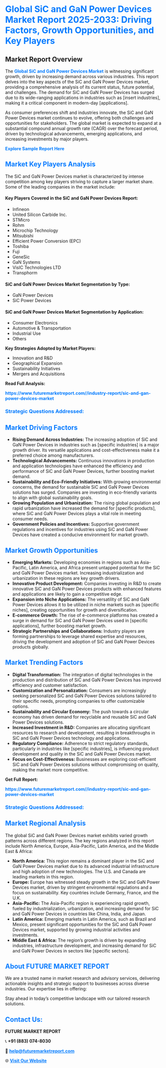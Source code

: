 <h1 style="color: #007BFF;">Global SiC and GaN Power Devices Market Report 2025-2033: Driving Factors, Growth Opportunities, and Key Players</h1>

<section id="overview">
<h2>Market Report Overview</h2>
<p>The <a href="https://www.futuremarketreport.com//industry-report/sic-and-gan-power-devices-market" style="color: #007BFF; text-decoration: none;"><strong>Global SiC and GaN Power Devices Market</strong></a> is witnessing significant growth, driven by increasing demand across various industries. This report delves into the key aspects of the SiC and GaN Power Devices market, providing a comprehensive analysis of its current status, future potential, and challenges. The demand for SiC and GaN Power Devices has surged due to its wide-ranging applications in industries such as [insert industries], making it a critical component in modern-day [applications].</p>
<p>As consumer preferences shift and industries innovate, the SiC and GaN Power Devices market continues to evolve, offering both challenges and opportunities for stakeholders. The global market is expected to expand at a substantial compound annual growth rate (CAGR) over the forecast period, driven by technological advancements, emerging applications, and increasing investments by major players.</p>
</section>

<section id="overview">
<p><a href="https://www.futuremarketreport.com//request-sample/reportId=75923" style="color: #007BFF; text-decoration: none;"><strong>Explore Sample Report Here</strong></a></p>
</section>

<section id="key-players">
<h2 style="color: #007BFF;">Market Key Players Analysis</h2>
<p>The SiC and GaN Power Devices market is characterized by intense competition among key players striving to capture a larger market share. Some of the leading companies in the market include:</p>
<h4>Key Players Covered in the SiC and GaN Power Devices Report:</h4>
<ul><li>Infineon</li><li>United Silicon Carbide Inc.</li><li>STMicro</li><li>Rohm</li><li>Microchip Technology</li><li>Mitsubishi</li><li>Efficient Power Conversion (EPC)</li><li>Toshiba</li><li>Fuji</li><li>GeneSic</li><li>GaN Systems</li><li>VisIC Technologies LTD</li><li>Transphorm</li></ul>
<h4>SiC and GaN Power Devices Market Segmentation by Type:</h4>
<ul><li>GaN Power Devices</li><li>SiC Power Devices</li></ul>

<h4>SiC and GaN Power Devices Market Segmentation by Application:</h4>
<ul><li>Consumer Electronics</li><li>Automotive &amp; Transportation</li><li>Industrial Use</li><li>Others</li></ul>
<p><strong>Key Strategies Adopted by Market Players:</strong></p>
<ul>
<li>Innovation and R&D</li>
<li>Geographical Expansion</li>
<li>Sustainability Initiatives</li>
<li>Mergers and Acquisitions</li>
</ul>
</section>

<section>
<p><strong>Read Full Analysis: </strong></p><a href="https://www.futuremarketreport.com//industry-report/sic-and-gan-power-devices-market" style="color: #007BFF; text-decoration: none;"><strong>https://www.futuremarketreport.com//industry-report/sic-and-gan-power-devices-market</strong></a>
<h3 style="color: #007BFF;">Strategic Questions Addressed:</h3>
</section>

<section id="driving-factors">
<h2 style="color: #007BFF;">Market Driving Factors</h2>
<ul>
<li><strong>Rising Demand Across Industries:</strong> The increasing adoption of SiC and GaN Power Devices in industries such as [specific industries] is a major growth driver. Its versatile applications and cost-effectiveness make it a preferred choice among manufacturers.</li>
<li><strong>Technological Advancements:</strong> Continuous innovations in production and application technologies have enhanced the efficiency and performance of SiC and GaN Power Devices, further boosting market demand.</li>
<li><strong>Sustainability and Eco-Friendly Initiatives:</strong> With growing environmental concerns, the demand for sustainable SiC and GaN Power Devices solutions has surged. Companies are investing in eco-friendly variants to align with global sustainability goals.</li>
<li><strong>Growing Population and Urbanization:</strong> The rising global population and rapid urbanization have increased the demand for [specific products], where SiC and GaN Power Devices plays a vital role in meeting consumer needs.</li>
<li><strong>Government Policies and Incentives:</strong> Supportive government regulations and incentives for industries using SiC and GaN Power Devices have created a conducive environment for market growth.</li>
</ul>
</section>

<section id="growth-opportunities">
<h2 style="color: #007BFF;">Market Growth Opportunities</h2>
<ul>
<li><strong>Emerging Markets:</strong> Developing economies in regions such as Asia-Pacific, Latin America, and Africa present untapped potential for the SiC and GaN Power Devices market. Increasing industrialization and urbanization in these regions are key growth drivers.</li>
<li><strong>Innovative Product Development:</strong> Companies investing in R&D to create innovative SiC and GaN Power Devices products with enhanced features and applications are likely to gain a competitive edge.</li>
<li><strong>Expansion into Niche Applications:</strong> The versatility of SiC and GaN Power Devices allows it to be utilized in niche markets such as [specific niches], creating opportunities for growth and diversification.</li>
<li><strong>E-commerce Growth:</strong> The rise of e-commerce platforms has created a surge in demand for SiC and GaN Power Devices used in [specific applications], further boosting market growth.</li>
<li><strong>Strategic Partnerships and Collaborations:</strong> Industry players are forming partnerships to leverage shared expertise and resources, driving the development and adoption of SiC and GaN Power Devices products globally.</li>
</ul>
</section>

<section id="trending-factors">
<h2 style="color: #007BFF;">Market Trending Factors</h2>
<ul>
<li><strong>Digital Transformation:</strong> The integration of digital technologies in the production and distribution of SiC and GaN Power Devices has improved efficiency and customer satisfaction.</li>
<li><strong>Customization and Personalization:</strong> Consumers are increasingly seeking personalized SiC and GaN Power Devices solutions tailored to their specific needs, prompting companies to offer customizable options.</li>
<li><strong>Sustainability and Circular Economy:</strong> The push towards a circular economy has driven demand for recyclable and reusable SiC and GaN Power Devices solutions.</li>
<li><strong>Increased Investment in R&D:</strong> Companies are allocating significant resources to research and development, resulting in breakthroughs in SiC and GaN Power Devices technology and applications.</li>
<li><strong>Regulatory Compliance:</strong> Adherence to strict regulatory standards, particularly in industries like [specific industries], is influencing product development and quality in the SiC and GaN Power Devices market.</li>
<li><strong>Focus on Cost-Effectiveness:</strong> Businesses are exploring cost-efficient SiC and GaN Power Devices solutions without compromising on quality, making the market more competitive.</li>
</ul>
</section>

<section>
<p><strong>Get Full Report: </strong></p><a href="https://www.futuremarketreport.com//industry-report/sic-and-gan-power-devices-market" style="color: #007BFF; text-decoration: none;"><strong>https://www.futuremarketreport.com//industry-report/sic-and-gan-power-devices-market</strong></a>
<h3 style="color: #007BFF;">Strategic Questions Addressed:</h3>
</section>


<section id="regional-analysis">
<h2 style="color: #007BFF;">Market Regional Analysis</h2>
<p>The global SiC and GaN Power Devices market exhibits varied growth patterns across different regions. The key regions analyzed in this report include North America, Europe, Asia-Pacific, Latin America, and the Middle East & Africa:</p>
<ul>
<li><strong>North America:</strong> This region remains a dominant player in the SiC and GaN Power Devices market due to its advanced industrial infrastructure and high adoption of new technologies. The U.S. and Canada are leading markets in this region.</li>
<li><strong>Europe:</strong> Europe has witnessed steady growth in the SiC and GaN Power Devices market, driven by stringent environmental regulations and a focus on sustainability. Key countries include Germany, France, and the U.K.</li>
<li><strong>Asia-Pacific:</strong> The Asia-Pacific region is experiencing rapid growth, fueled by industrialization, urbanization, and increasing demand for SiC and GaN Power Devices in countries like China, India, and Japan.</li>
<li><strong>Latin America:</strong> Emerging markets in Latin America, such as Brazil and Mexico, present significant opportunities for the SiC and GaN Power Devices market, supported by growing industrial activities and investments.</li>
<li><strong>Middle East & Africa:</strong> The region’s growth is driven by expanding industries, infrastructure development, and increasing demand for SiC and GaN Power Devices in sectors like [specific sectors].</li>
</ul>
</section>

<footer>
<h2 style="color: #007BFF;">About FUTURE MARKET REPORT</h2>
<p>We are a trusted name in market research and advisory services, delivering actionable insights and strategic support to businesses across diverse industries. Our expertise lies in offering:</p>

<p>Stay ahead in today’s competitive landscape with our tailored research solutions.</p>

<h2 style="color: #007BFF;">Contact Us:</h2>
<p><strong>FUTURE MARKET REPORT</strong></p>
<p>📞 <strong>+91 (883) 074-8030</strong></p>
<p>📧 <strong><a href="mailto:help@futuremarketreport.com" style="color: #007BFF;">help@futuremarketreport.com</a></strong></p>
<p>🌐 <strong><a href="https://www.futuremarketreport.com/" style="color: #007BFF;">Visit Our Website</a></strong></p>
</footer>